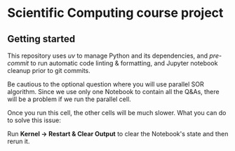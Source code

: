 # Scientific Computing course project

## Getting started

This repository uses *uv* to manage Python and its dependencies, and *pre-commit* to run automatic code linting & formatting, and Jupyter notebook cleanup prior to git commits.

Be cautious to the optional question where you will use parallel SOR algorithm. Since we use only one Notebook to contain all the Q&As, there will be a problem if we run the parallel cell.

Once you run this cell, the other cells will be much slower. What you can do to solve this issue:

Run **Kernel -\> Restart & Clear Output** to clear the Notebook's state and then rerun it.


